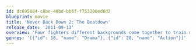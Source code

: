 ```yaml
---
id: dc695884-c8be-40bd-bb6f-f753200ed6d2
blueprint: movie
title: 'Never Back Down 2: The Beatdown'
release_date: '2011-09-13'
overview: 'Four fighters different backgrounds come together to train under an ex MMA rising star and then ultimately have to fight each other and the traitor in heir midst.'
genres: '[{"id": 18, "name": "Drama"}, {"id": 28, "name": "Action"}]'
---
```

